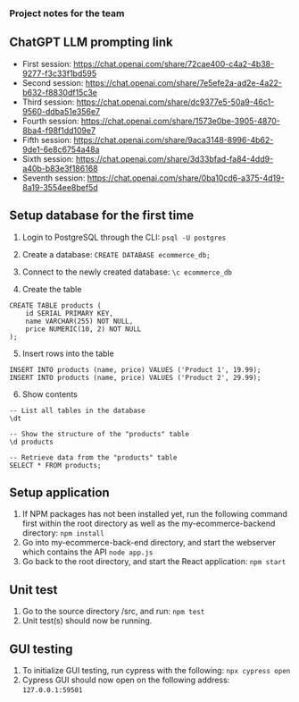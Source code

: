 ### Project notes for the team

## ChatGPT LLM prompting link
- First session: https://chat.openai.com/share/72cae400-c4a2-4b38-9277-f3c33f1bd595
- Second session: https://chat.openai.com/share/7e5efe2a-ad2e-4a22-b632-f8830df15c3e
- Third session: https://chat.openai.com/share/dc9377e5-50a9-46c1-9560-ddba51e356e7
- Fourth session: https://chat.openai.com/share/1573e0be-3905-4870-8ba4-f98f1dd109e7
- Fifth session: https://chat.openai.com/share/9aca3148-8996-4b62-9de1-6e8c6754a48a
- Sixth session: https://chat.openai.com/share/3d33bfad-fa84-4dd9-a40b-b83e3f186168
- Seventh session: https://chat.openai.com/share/0ba10cd6-a375-4d19-8a19-3554ee8bef5d

## Setup database for the first time
1. Login to PostgreSQL through the CLI:
``
psql -U postgres
``

2. Create a database:
``
CREATE DATABASE ecommerce_db;
``

3. Connect to the newly created database:
``
\c ecommerce_db
``

4. Create the table
```
CREATE TABLE products (
    id SERIAL PRIMARY KEY,
    name VARCHAR(255) NOT NULL,
    price NUMERIC(10, 2) NOT NULL
);
```

5. Insert rows into the table
```
INSERT INTO products (name, price) VALUES ('Product 1', 19.99);
INSERT INTO products (name, price) VALUES ('Product 2', 29.99);
```

6. Show contents
```
-- List all tables in the database
\dt

-- Show the structure of the "products" table
\d products

-- Retrieve data from the "products" table
SELECT * FROM products;
```

## Setup application

1. If NPM packages has not been installed yet, run the following command first within the root directory as well as the my-ecommerce-backend directory:
``
npm install
``
2. Go into my-ecommerce-back-end directory, and start the webserver which contains the API
``
node app.js
``
2. Go back to the root directory, and start the React application:
``
npm start
``

## Unit test

1. Go to the source directory /src, and run:
``
npm test
``
2. Unit test(s) should now be running.

##  GUI testing
1. To initialize GUI testing, run cypress with the following:
``
npx cypress open
``
2. Cypress GUI should now open on the following address:
``
127.0.0.1:59501
``